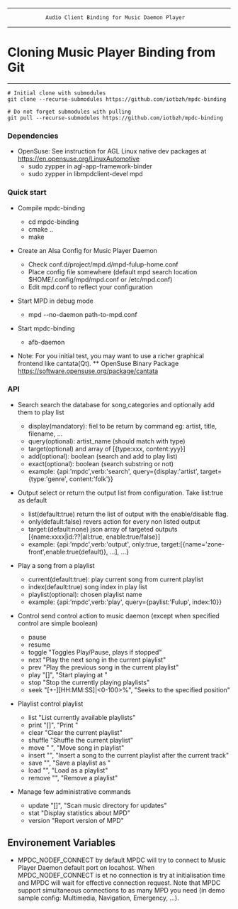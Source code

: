 ------------------------------------------------------------------------
                Audio Client Binding for Music Daemon Player
------------------------------------------------------------------------

# Cloning Music Player Binding from Git
-------------------------------------------------------

```
# Initial clone with submodules
git clone --recurse-submodules https://github.com/iotbzh/mpdc-binding

# Do not forget submodules with pulling
git pull --recurse-submodules https://github.com/iotbzh/mpdc-binding
```

### Dependencies

 * OpenSuse: See instruction for AGL Linux native dev packages at https://en.opensuse.org/LinuxAutomotive
    * sudo zypper in agl-app-framework-binder
    * sudo zypper in libmpdclient-devel mpd


### Quick start

 * Compile mpdc-binding
   * cd  mpdc-binding
   * cmake ..
   * make
 * Create an Alsa Config for Music Player Daemon
   * Check conf.d/project/mpd.d/mpd-fulup-home.conf
   * Place config file somewhere (default mpd search location $HOME/.config/mpd/mpd.conf or /etc/mpd.conf)
   * Edit mpd.conf to reflect your configuration
 * Start MPD in debug mode
   * mpd --no-daemon path-to-mpd.conf
 * Start mpdc-binding
   * afb-daemon 

 * Note: For you initial test, you may want to use a richer graphical frontend like cantata(Qt).
    ** OpenSuse Binary Package https://software.opensuse.org/package/cantata

### API

 * Search search the database for song,categories and optionally add them to play list
    * display(mandatory): fiel to be return by command eg: artist, title, filename, ...
    * query(optional): artist_name (should match with type)
    * target(optional) and array of [{type:xxx, content:yyy}]
    * add(optional): boolean (search and add to play list)
    * exact(optional): boolean (search substring or not)
    * example:  {api:'mpdc',verb:'search', query={display:'artist', target={type:'genre', content:'folk'}}

 * Output select or return the output list from configuration. Take list:true as default
    * list(default:true) return the list of output with the enable/disable flag.
    * only(default:false) revers action for every non listed output
    * target:(default:none) json array of targeted outputs [{name:xxxx|id:??|all:true, enable:true/false}]
    * example: {api:'mpdc',verb:'output', only:true, target:[{name='zone-front',enable:true(default)}, ...], ...}
 
 * Play a song from a playlist
    * current(default:true): play current song from current playlist
    * index(default:true) song index in play list
    * playlist(optional): chosen playlist name
    * example:  {api:'mpdc',verb:'play', query={paylist:'Fulup', index:10}}

 * Control send control action to music daemon (except when specified control are simple boolean)
    * pause
    * resume
    * toggle "Toggles Play/Pause, plays if stopped"
    * next "Play the next song in the current playlist"
    * prev "Play the previous song in the current playlist"
    * play "[<position>]", "Start playing at <position>"
    * stop "Stop the currently playing playlists"
    * seek "[+-][HH:MM:SS]|<0-100>%", "Seeks to the specified position"

  * Playlist control playlist
    * list  "List currently available playlists"
    * print "[<playlist>]", "Print <playlist>"
    * clear "Clear the current playlist"
    * shuffle "Shuffle the current playlist"
    * move "<from> <to>", "Move song in playlist"
    * insert "<uri>", "Insert a song to the current playlist after the current track"
    * save "<file>", "Save a playlist as <file>"
    * load "<file>", "Load <file> as a playlist"
    * remove "<file>", "Remove a playlist"

  * Manage few administrative commands
    * update "[<path>]", "Scan music directory for updates"
    * stat "Display statistics about MPD"
    * version "Report version of MPD"
    
## Environement Variables

* MPDC_NODEF_CONNECT by default MPDC will try to connect to Music Player Daemon default port on locahost. When MPDC_NODEF_CONNECT
  is et no connection is try at initialisation time and MPDC will wait for effective connection request. Note that MPDC support
  simultaneous connections to as many MPD you need (in demo sample config: Multimedia, Navigation, Emergency, ...).


 

 